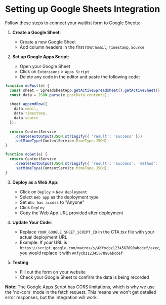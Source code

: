 
# Setting up Google Sheets Integration

Follow these steps to connect your waitlist form to Google Sheets:

1. **Create a Google Sheet**:
   - Create a new Google Sheet
   - Add column headers in the first row: `Email`, `Timestamp`, `Source`

2. **Set up Google Apps Script**:
   - Open your Google Sheet
   - Click on `Extensions` > `Apps Script`
   - Delete any code in the editor and paste the following code:

```javascript
function doPost(e) {
  const sheet = SpreadsheetApp.getActiveSpreadsheet().getActiveSheet();
  const data = JSON.parse(e.postData.contents);
  
  sheet.appendRow([
    data.email,
    data.timestamp,
    data.source
  ]);
  
  return ContentService
    .createTextOutput(JSON.stringify({ 'result': 'success' }))
    .setMimeType(ContentService.MimeType.JSON);
}

function doGet(e) {
  return ContentService
    .createTextOutput(JSON.stringify({ 'result': 'success', 'method': 'get' }))
    .setMimeType(ContentService.MimeType.JSON);
}
```

3. **Deploy as a Web App**:
   - Click on `Deploy` > `New deployment`
   - Select `Web app` as the deployment type
   - Set `Who has access` to "Anyone"
   - Click `Deploy`
   - Copy the Web App URL provided after deployment

4. **Update Your Code**:
   - Replace `YOUR_GOOGLE_SHEET_SCRIPT_ID` in the CTA.tsx file with your actual deployment URL
   - Example: If your URL is `https://script.google.com/macros/s/AKfycbz1234567890abcdef/exec`, you would replace it with `AKfycbz1234567890abcdef`

5. **Testing**:
   - Fill out the form on your website
   - Check your Google Sheet to confirm the data is being recorded

**Note**: The Google Apps Script has CORS limitations, which is why we use the 'no-cors' mode in the fetch request. This means we won't get detailed error responses, but the integration will work.
